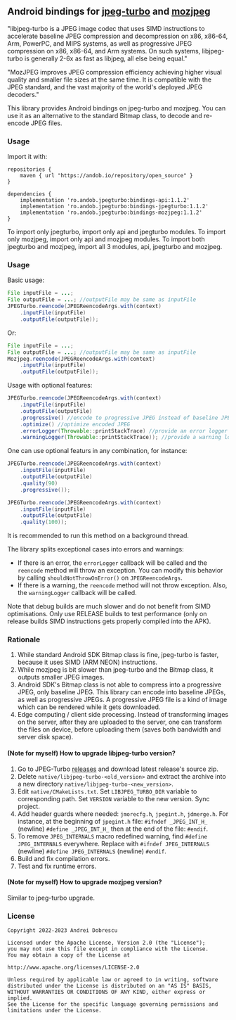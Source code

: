 ## Android bindings for [jpeg-turbo](https://github.com/libjpeg-turbo/libjpeg-turbo) and [mozjpeg](https://github.com/mozilla/mozjpeg)

"libjpeg-turbo is a JPEG image codec that uses SIMD instructions to accelerate baseline JPEG compression and decompression on x86, x86-64, Arm, PowerPC, and MIPS systems, as well as progressive JPEG compression on x86, x86-64, and Arm systems. On such systems, libjpeg-turbo is generally 2-6x as fast as libjpeg, all else being equal."

"MozJPEG improves JPEG compression efficiency achieving higher visual quality and smaller file sizes at the same time. It is compatible with the JPEG standard, and the vast majority of the world's deployed JPEG decoders."

This library provides Android bindings on jpeg-turbo and mozjpeg. You can use it as an alternative to the standard Bitmap class, to decode and re-encode JPEG files.

### Usage

Import it with:

```
repositories {
    maven { url "https://andob.io/repository/open_source" }
}
```

```
dependencies {
    implementation 'ro.andob.jpegturbo:bindings-api:1.1.2'
    implementation 'ro.andob.jpegturbo:bindings-jpegturbo:1.1.2'
    implementation 'ro.andob.jpegturbo:bindings-mozjpeg:1.1.2'
}
```

To import only jpegturbo, import only api and jpegturbo modules. To import only mozjpeg, import only api and mozjpeg modules. To import both jpegturbo and mozjpeg, import all 3 modules, api, jpegturbo and mozjpeg.

### Usage

Basic usage:

```java
File inputFile = ...;
File outputFile = ...; //outputFile may be same as inputFile
JPEGTurbo.reencode(JPEGReencodeArgs.with(context)
    .inputFile(inputFile)
    .outputFile(outputFile));
```

Or:

```java
File inputFile = ...;
File outputFile = ...; //outputFile may be same as inputFile
Mozjpeg.reencode(JPEGReencodeArgs.with(context)
    .inputFile(inputFile)
    .outputFile(outputFile));
```

Usage with optional features:

```java
JPEGTurbo.reencode(JPEGReencodeArgs.with(context)
    .inputFile(inputFile)
    .outputFile(outputFile)
    .progressive() //encode to progressive JPEG instead of baseline JPEG
    .optimize() //optimize encoded JPEG
    .errorLogger(Throwable::printStackTrace) //provide an error logger
    .warningLogger(Throwable::printStackTrace)); //provide a warning logger
```

One can use optional featurs in any combination, for instance:

```java
JPEGTurbo.reencode(JPEGReencodeArgs.with(context)
    .inputFile(inputFile)
    .outputFile(outputFile)
    .quality(90)
    .progressive());
```

```java
JPEGTurbo.reencode(JPEGReencodeArgs.with(context)
    .inputFile(inputFile)
    .outputFile(outputFile)
    .quality(100));
```

It is recommended to run this method on a background thread.

The library splits exceptional cases into errors and warnings:

- If there is an error, the ``errorLogger`` callback will be called and the ``reencode`` method will throw an exception. You can modify this behavior by calling ``shouldNotThrowOnError()`` on ``JPEGReencodeArgs``.
- If there is a warning, the ``reencode`` method will not throw exception. Also, the ``warningLogger`` callback will be called.

Note that debug builds are much slower and do not benefit from SIMD optimisations. Only use RELEASE builds to test performance (only on release builds SIMD instructions gets properly compiled into the APK).

### Rationale

1. While standard Android SDK Bitmap class is fine, jpeg-turbo is faster, because it uses SIMD (ARM NEON) instructions.
2. While mozjpeg is bit slower than jpeg-turbo and the Bitmap class, it outputs smaller JPEG images.
3. Android SDK's Bitmap class is not able to compress into a progressive JPEG, only baseline JPEG. This library can encode into baseline JPEGs, as well as progressive JPEGs. A progressive JPEG file is a kind of image which can be rendered while it gets downloaded.
4. Edge computing / client side processing. Instead of transforming images on the server, after they are uploaded to the server, one can transform the files on device, before uploading them (saves both bandwidth and server disk space).

#### (Note for myself) How to upgrade libjpeg-turbo version?

1. Go to JPEG-Turbo [releases](https://github.com/libjpeg-turbo/libjpeg-turbo/releases) and download latest release's source zip.
2. Delete ``native/libjpeg-turbo-<old_version>`` and extract the archive into a new directory ``native/libjpeg-turbo-<new_version>``.
3. Edit ``native/CMakeLists.txt``. Set ``LIBJPEG_TURBO_DIR`` variable to corresponding path. Set ``VERSION`` variable to the new version. Sync project.
4. Add header guards where needed: ``jmorecfg.h``, ``jpegint.h``, ``jdmerge.h``. For instance, at the beginning of ``jpegint.h`` file: ``#ifndef _JPEG_INT_H_`` (newline) ``#define _JPEG_INT_H_`` then at the end of the file: ``#endif``.
5. To remove ``JPEG_INTERNALS`` macro redefined warning, find ``#define JPEG_INTERNALS`` everywhere. Replace with ``#ifndef JPEG_INTERNALS`` (newline) ``#define JPEG_INTERNALS`` (newline) ``#endif``.
6. Build and fix compilation errors.
7. Test and fix runtime errors.

#### (Note for myself) How to upgrade mozjpeg version?

Similar to jpeg-turbo upgrade.

### License

```
Copyright 2022-2023 Andrei Dobrescu

Licensed under the Apache License, Version 2.0 (the "License");
you may not use this file except in compliance with the License.
You may obtain a copy of the License at

http://www.apache.org/licenses/LICENSE-2.0

Unless required by applicable law or agreed to in writing, software
distributed under the License is distributed on an "AS IS" BASIS,
WITHOUT WARRANTIES OR CONDITIONS OF ANY KIND, either express or implied.
See the License for the specific language governing permissions and
limitations under the License.
```
